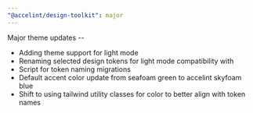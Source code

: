```yaml
---
"@accelint/design-toolkit": major
---
```


Major theme updates --
* Adding theme support for light mode
* Renaming selected design tokens for light mode compatibility with
* Script for token naming migrations
* Default accent color update from seafoam green to accelint skyfoam blue
* Shift to using tailwind utility classes for color to better align with token names
